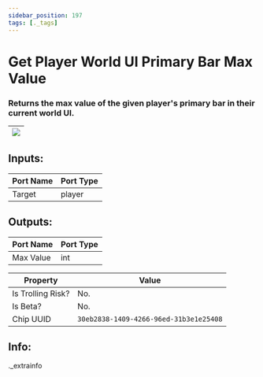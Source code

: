 ```yaml
---
sidebar_position: 197
tags: [._tags]
---
```


# Get Player World UI Primary Bar Max Value


### Returns the max value of the given player's primary bar in their current world UI.

| ![](https://images-ext-2.discordapp.net/external/MPmIaQzlEPmgGWlgi-WxBBXt0Bjv_zWPkg1y1f_sy3s/https/www.recroomcircuits.com/image/circuit/absolute-value?width=206&height=108) |
|-----|

## Inputs:
| Port Name | Port Type |
|-----------|-----------|
| Target | player |

## Outputs:
| Port Name | Port Type |
|-----------|-----------|
| Max Value | int | 

| Property  | Value |
|-------------------|-----------|
| Is Trolling Risk? | No. |
| Is Beta? | No. |
| Chip UUID | `30eb2838-1409-4266-96ed-31b3e1e25408` |

## Info:
._extrainfo